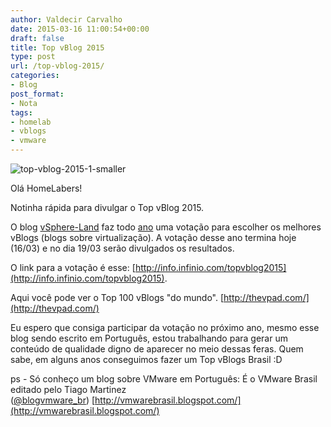 ```yaml
---
author: Valdecir Carvalho
date: 2015-03-16 11:00:54+00:00
draft: false
title: Top vBlog 2015
type: post
url: /top-vblog-2015/
categories:
- Blog
post_format:
- Nota
tags:
- homelab
- vblogs
- vmware
---
```


![top-vblog-2015-1-smaller](/imagens/2015/03/top-vblog-2015-1-smaller.jpg)


Olá HomeLabers!

Notinha rápida para divulgar o Top vBlog 2015.

O blog [vSphere-Land](http://vsphere-land.com/) faz todo [ano](http://vsphere-land.com/news/history-of-the-top-vblog-part-ii.html) uma votação para escolher os melhores vBlogs (blogs sobre virtualização). A votação desse ano termina hoje (16/03) e no dia 19/03 serão divulgados os resultados.

O link para a votação é esse: [http://info.infinio.com/topvblog2015](http://info.infinio.com/topvblog2015).

Aqui você pode ver o Top 100 vBlogs "do mundo". [http://thevpad.com/](http://thevpad.com/)

<!-- more -->

Eu espero que consiga participar da votação no próximo ano, mesmo esse blog sendo escrito em Português, estou trabalhando para gerar um conteúdo de qualidade digno de aparecer no meio dessas feras. Quem sabe, em alguns anos conseguimos fazer um Top vBlogs Brasil :D

ps - Só conheço um blog sobre VMware em Português: É o VMware Brasil editado pelo Tiago Martinez ([@blogvmware_br](https://twitter.com/blogvmware_br)) [http://vmwarebrasil.blogspot.com/](http://vmwarebrasil.blogspot.com/)
